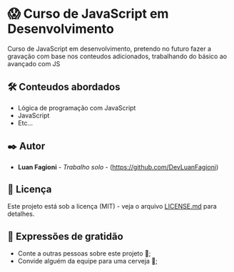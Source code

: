 # 😱 Curso de JavaScript em Desenvolvimento

Curso de JavaScript em desenvolvimento, pretendo no futuro fazer a gravação com base nos conteudos adicionados, trabalhando do básico ao avançado com JS

## 🛠️ Conteudos abordados

 - Lógica de programação com JavaScript
 - JavaScript
 - Etc...

## ✒️ Autor

* **Luan Fagioni** - *Trabalho solo* - (https://github.com/DevLuanFagioni)

## 📄 Licença

Este projeto está sob a licença (MIT) - veja o arquivo [LICENSE.md](https://github.com/DevLuanFagioni/curso-JavaScript/blob/main/LICENSE) para detalhes.

## 🎁 Expressões de gratidão

* Conte a outras pessoas sobre este projeto 📢;
* Convide alguém da equipe para uma cerveja 🍺;
